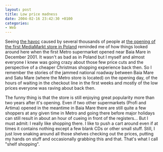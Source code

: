 ```yaml
---
layout: post
title: Low price madness
date: 2004-02-16 23:42:30 +0100
categories:
- Web
---
```

Seeing <a href="http://members.chello.at/h3llbring0r/mediamarkt/">the havoc</a> caused by several thousands of people at <a href="http://www.indymedia.org.uk/en/2004/01/283684.html">the opening of the first MediaMarkt store in Poland</a> reminded me of how things looked around here when the first Metro supermarket opened near Baia Mare in December 2001. It wasn't as bad as in Poland but I myself and almost everyone I knew was going crazy about those few price cuts and the perspective of a cheaper Christmas shopping experience back then. So I remember the stories of the jammed national roadway between Baia Mare and Satu Mare (where the Metro store is located) on the opening day, of the hours of waiting in the checkout line in the first weeks and mostly of the low prices everyone was raving about back then.

The funny thing is that the store is still enjoying great popularity more than two years after it's opening. Even if two other supermarkets (Profi and Artima) opened in the meantime in Baia Mare there are still quite a few shoppers at any given time in Metro and going there before major holidays can still result in about an hour of cueing in front of the registers... But I must admit: I really like shopping there. I like to push a cart around even if at times it contains nothing except a few blank CDs or other small stuff. Still, I just love snaking around all those shelves checking out the prices, putting my hands on stuff and occasionally grabbing this and that. That's what I call "shelf shopping".

